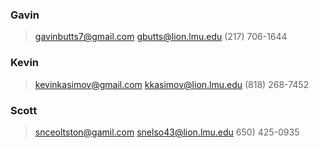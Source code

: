 ### Gavin
> gavinbutts7@gmail.com
> gbutts@lion.lmu.edu
> (217) 706-1644

### Kevin
> kevinkasimov@gmail.com
> kkasimov@lion.lmu.edu
> (818) 268-7452

### Scott
> snceoltston@gamil.com
> snelso43@lion.lmu.edu
> 650) 425-0935 
